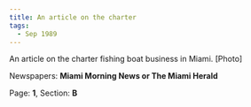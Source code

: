 ```yaml
---  
title: An article on the charter  
tags:  
  - Sep 1989  
---  
```

  
An article on the charter fishing boat business in Miami. [Photo]  
  
Newspapers: **Miami Morning News or The Miami Herald**  
  
Page: **1**, Section: **B** 

